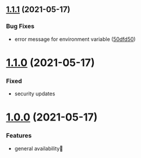 ## [1.1.1](https://github.com/actions/typescript-action/compare/v1.1.0...v1.1.1) (2021-05-17)


### Bug Fixes

* error message for environment variable ([50dfd50](https://github.com/actions/typescript-action/commit/50dfd50684912e23fc81d675db5da6e3ffa7a040))



# [1.1.0](https://github.com/actions/typescript-action/compare/v1.0.0...v1.1.0) (2021-05-17)


### Fixed

* security updates


# [1.0.0](https://github.com/actions/typescript-action/compare/v0.0.0...v0.1.0) (2021-05-17)

### Features

* general availability🎉
